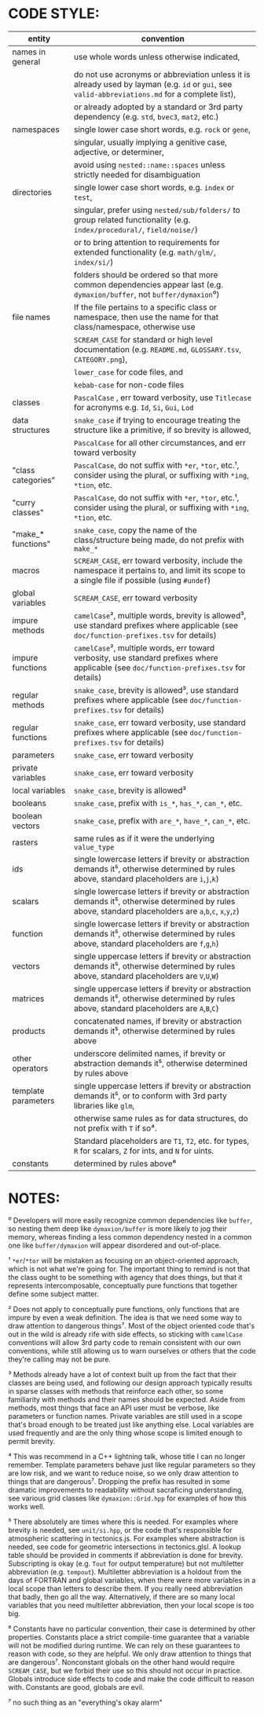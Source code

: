 # CODE STYLE:

| entity              | convention |
| ------------------- | ----------- |
| names in general    | use whole words unless otherwise indicated,   |
|                     | do not use acronyms or abbreviation unless it is already used by layman (e.g. `id` or `gui`, see `valid-abbreviations.md` for a complete list),  |
|                     | or already adopted by a standard or 3rd party dependency (e.g. `std`, `bvec3`, `mat2`, etc.)  |
| namespaces          | single lower case short words, e.g. `rock` or `gene`,   |
|                     | singular, usually implying a genitive case, adjective, or determiner,  |
|                     | avoid using `nested::name::spaces` unless strictly needed for disambiguation  |
| directories         | single lower case short words, e.g. `index` or `test`,  |
|                     | singular, prefer using `nested/sub/folders/` to group related functionality (e.g. `index/procedural/`, `field/noise/`)  |
|                     | or to bring attention to requirements for extended functionality (e.g. `math/glm/`, `index/si/`)  |
|                     | folders should be ordered so that more common dependencies appear last (e.g. `dymaxion/buffer`, not `buffer/dymaxion`⁰) |
| file names          | If the file pertains to a specific class or namespace, then use the name for that class/namespace, otherwise use   |
|                     | `SCREAM_CASE` for standard or high level documentation (e.g. `README.md`, `GLOSSARY.tsv`, `CATEGORY.png`),  |
|                     | `lower_case` for code files, and  |
|                     | `kebab-case` for non-code files  |
| classes             | `PascalCase` , err toward verbosity, use `Titlecase` for acronyms e.g. `Id`, `Si`, `Gui`, `Lod`  |
| data structures     | `snake_case` if trying to encourage treating the structure like a primitive, if so brevity is allowed,  |
|                     | `PascalCase` for all other circumstances, and err toward verbosity  |
| "class categories"  | `PascalCase`, do not suffix with `*er`, `*tor`, etc.¹, consider using the plural, or suffixing with `*ing`, `*tion`, etc.   |
| "curry classes"     | `PascalCase`, do not suffix with `*er`, `*tor`, etc.¹, consider using the plural, or suffixing with `*ing`, `*tion`, etc.   |
| "make_* functions"  | `snake_case`, copy the name of the class/structure being made, do not prefix with `make_*`  |
| macros              | `SCREAM_CASE`, err toward verbosity, include the namespace it pertains to, and limit its scope to a single file if possible (using `#undef`)  |
| global variables    | `SCREAM_CASE`, err toward verbosity  |
| impure methods      | `camelCase`², multiple words, brevity is allowed³, use standard prefixes where applicable (see `doc/function-prefixes.tsv` for details)  |
| impure functions    | `camelCase`², multiple words, err toward verbosity, use standard prefixes where applicable (see `doc/function-prefixes.tsv` for details)  |
| regular methods     | `snake_case`, brevity is allowed³, use standard prefixes where applicable (see `doc/function-prefixes.tsv` for details)  |
| regular functions   | `snake_case`, err toward verbosity, use standard prefixes where applicable (see `doc/function-prefixes.tsv` for details)  |
| parameters          | `snake_case`, err toward verbosity  |
| private variables   | `snake_case`, err toward verbosity  |
| local variables     | `snake_case`, brevity is allowed³  |
| booleans            | `snake_case`, prefix with `is_*`, `has_*`, `can_*`, etc.  |
| boolean vectors     | `snake_case`, prefix with `are_*`, `have_*`, `can_*`, etc.   |
| rasters             | same rules as if it were the underlying `value_type`  |
| ids                 | single lowercase letters if brevity or abstraction demands it⁵, otherwise determined by rules above, standard placeholders are `i`,`j`,`k`)  |
| scalars             | single lowercase letters if brevity or abstraction demands it⁵, otherwise determined by rules above, standard placeholders are `a`,`b`,`c`, `x`,`y`,`z`)  |
| function            | single lowercase letters if brevity or abstraction demands it⁵, otherwise determined by rules above, standard placeholders are `f`,`g`,`h`)  |
| vectors             | single uppercase letters if brevity or abstraction demands it⁵, otherwise determined by rules above, standard placeholders are `V`,`U`,`W`)  |
| matrices            | single uppercase letters if brevity or abstraction demands it⁵, otherwise determined by rules above, standard placeholders are `A`,`B`,`C`)  |
| products            | concatenated names, if brevity or abstraction demands it⁵, otherwise determined by rules above  |
| other operators     | underscore delimited names, if brevity or abstraction demands it⁵, otherwise determined by rules above  |
| template parameters | single uppercase letters if brevity or abstraction demands it⁵, or to conform with 3rd party libraries like `glm`,   |
|                     | otherwise same rules as for data structures, do not prefix with `T` if so⁴.  |
|                     | Standard placeholders are  `T1`, `T2`, etc. for types, `R` for scalars, `Z` for ints, and `N` for uints.  |
| constants           | determined by rules above⁶  |

# NOTES:

⁰ Developers will more easily recognize common dependencies like `buffer`, 
  so nesting them deep like `dymaxion/buffer` is more likely to jog their memory,
  whereas finding a less common dependency nested in a common one like `buffer/dymaxion` will appear disordered and out-of-place.

¹ `*er`/`*tor` will be mistaken as focusing on an object-oriented approach, which is not what we're going for.
  The important thing to remind is not that the class ought to be something with agency that does things,
  but that it represents intercomposable, conceptually pure functions that together define some subject matter.

² Does not apply to conceptually pure functions, only functions that are impure by even a weak definition.
  The idea is that we need some way to draw attention to dangerous things⁷.
  Most of the object oriented code that's out in the wild is already rife with side effects, 
  so sticking with `camelCase` conventions will allow 3rd party code to remain consistent with our own conventions,
  while still allowing us to warn ourselves or others that the code they're calling may not be pure. 

³ Methods already have a lot of context built up from the fact that their classes are being used,
  and following our design approach typically results in sparse classes with methods that reinforce each other,
  so some familiarity with methods and their names should be expected.
  Aside from methods, most things that face an API user must be verbose, like parameters or function names.
  Private variables are still used in a scope that's broad enough to be treated just like anything else.
  Local variables are used frequently and are the only thing whose scope is limited enough to permit brevity.

⁴ This was recommend in a C++ lightning talk, whose title I can no longer remember.
  Template parameters behave just like regular parameters so they are low risk,
  and we want to reduce noise, so we only draw attention to things that are dangerous⁷.
  Dropping the prefix has resulted in some dramatic improvements to readability without sacraficing understanding,
  see various grid classes like `dymaxion::Grid.hpp` for examples of how this works well.

⁵ There absolutely are times where this is needed. For examples where brevity is needed, see `unit/si.hpp`,
  or the code that's responsible for atmospheric scattering in tectonics.js.
  For examples where abstraction is needed, see code for geometric intersections in tectonics.glsl.
  A lookup table should be provided in comments if abbreviation is done for brevity.
  Subscripting is okay (e.g. `Tout` for output temperature) but not multiletter abbreviation (e.g. `tempout`).
  Multiletter abbreviation is a holdout from the days of FORTRAN and global variables,
  when there were more variables in a local scope than letters to describe them.
  If you really need abbreviation that badly, then go all the way.
  Alternatively, if there are so many local variables that you need multiletter abbreviation, 
  then your local scope is too big.

⁶ Constants have no particular convention, their case is determined by other properties. 
  Constants place a strict compile-time guarantee that a variable will not be modified during runtime.
  We can rely on these guarantees to reason with code, so they are helpful.
  We only draw attention to things that are dangerous⁷.
  Nonconstant globals on the other hand would require `SCREAM_CASE`, 
  but we forbid their use so this should not occur in practice.
  Globals introduce side effects to code and make the code difficult to reason with.
  Constants are good, globals are evil. 

⁷ no such thing as an "everything's okay alarm"